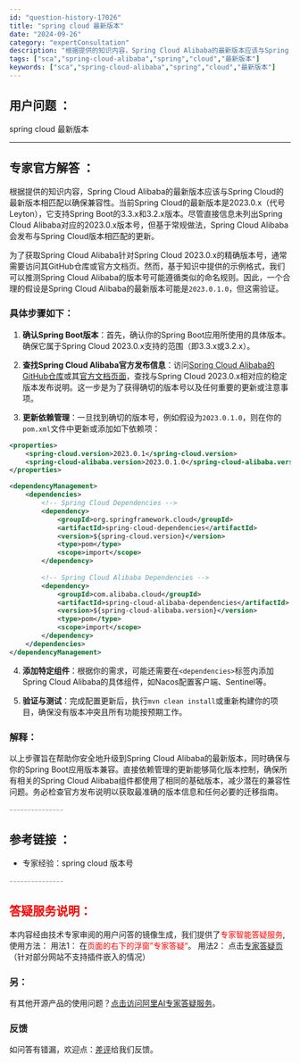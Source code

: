 ```yaml
---
id: "question-history-17026"
title: "spring cloud 最新版本"
date: "2024-09-26"
category: "expertConsultation"
description: "根据提供的知识内容，Spring Cloud Alibaba的最新版本应该与Spring Cloud的最新版本相匹配以确保兼容性。当前Spring Cloud的最新版本是2023.0.x（代号Leyton），它支持Spring Boot的3.3.x和3.2.x版本。尽管直接信息未列出Spring C"
tags: ["sca","spring-cloud-alibaba","spring","cloud","最新版本"]
keywords: ["sca","spring-cloud-alibaba","spring","cloud","最新版本"]
---
```


## 用户问题 ： 
 spring cloud 最新版本  

---------------
## 专家官方解答 ：

根据提供的知识内容，Spring Cloud Alibaba的最新版本应该与Spring Cloud的最新版本相匹配以确保兼容性。当前Spring Cloud的最新版本是2023.0.x（代号Leyton），它支持Spring Boot的3.3.x和3.2.x版本。尽管直接信息未列出Spring Cloud Alibaba对应的2023.0.x版本号，但基于常规做法，Spring Cloud Alibaba会发布与Spring Cloud版本相匹配的更新。

为了获取Spring Cloud Alibaba针对Spring Cloud 2023.0.x的精确版本号，通常需要访问其GitHub仓库或官方文档页。然而，基于知识中提供的示例格式，我们可以推测Spring Cloud Alibaba的版本号可能遵循类似的命名规则。因此，一个合理的假设是Spring Cloud Alibaba的最新版本可能是`2023.0.1.0`，但这需验证。

### 具体步骤如下：

1. **确认Spring Boot版本**：首先，确认你的Spring Boot应用所使用的具体版本。确保它属于Spring Cloud 2023.0.x支持的范围（即3.3.x或3.2.x）。

2. **查找Spring Cloud Alibaba官方发布信息**：访问[Spring Cloud Alibaba的GitHub仓库](https://github.com/alibaba/spring-cloud-alibaba)或其[官方文档页面](https://github.com/alibaba/spring-cloud-alibaba)，查找与Spring Cloud 2023.0.x相对应的稳定版本发布说明。这一步是为了获得确切的版本号以及任何重要的更新或注意事项。

3. **更新依赖管理**：一旦找到确切的版本号，例如假设为`2023.0.1.0`，则在你的`pom.xml`文件中更新或添加如下依赖项：

```xml
<properties>
    <spring-cloud.version>2023.0.1</spring-cloud.version>
    <spring-cloud-alibaba.version>2023.0.1.0</spring-cloud-alibaba.version>
</properties>

<dependencyManagement>
    <dependencies>
        <!-- Spring Cloud Dependencies -->
        <dependency>
            <groupId>org.springframework.cloud</groupId>
            <artifactId>spring-cloud-dependencies</artifactId>
            <version>${spring-cloud.version}</version>
            <type>pom</type>
            <scope>import</scope>
        </dependency>
        
        <!-- Spring Cloud Alibaba Dependencies -->
        <dependency>
            <groupId>com.alibaba.cloud</groupId>
            <artifactId>spring-cloud-alibaba-dependencies</artifactId>
            <version>${spring-cloud-alibaba.version}</version>
            <type>pom</type>
            <scope>import</scope>
        </dependency>
    </dependencies>
</dependencyManagement>
```

4. **添加特定组件**：根据你的需求，可能还需要在`<dependencies>`标签内添加Spring Cloud Alibaba的具体组件，如Nacos配置客户端、Sentinel等。

5. **验证与测试**：完成配置更新后，执行`mvn clean install`或重新构建你的项目，确保没有版本冲突且所有功能按预期工作。

### 解释：
以上步骤旨在帮助你安全地升级到Spring Cloud Alibaba的最新版本，同时确保与你的Spring Boot应用版本兼容。直接依赖管理的更新能够简化版本控制，确保所有相关的Spring Cloud Alibaba组件都使用了相同的基础版本，减少潜在的兼容性问题。务必检查官方发布说明以获取最准确的版本信息和任何必要的迁移指南。


<font color="#949494">---------------</font> 


## 参考链接 ：

* 专家经验：spring cloud 版本号 


 <font color="#949494">---------------</font> 
 


## <font color="#FF0000">答疑服务说明：</font> 

本内容经由技术专家审阅的用户问答的镜像生成，我们提供了<font color="#FF0000">专家智能答疑服务</font>,使用方法：
用法1： 在<font color="#FF0000">页面的右下的浮窗”专家答疑“</font>。
用法2： 点击[专家答疑页](https://answer.opensource.alibaba.com/docs/intro)（针对部分网站不支持插件嵌入的情况）
### 另：


有其他开源产品的使用问题？[点击访问阿里AI专家答疑服务](https://answer.opensource.alibaba.com/docs/intro)。
### 反馈
如问答有错漏，欢迎点：[差评](https://ai.nacos.io/user/feedbackByEnhancerGradePOJOID?enhancerGradePOJOId=17061)给我们反馈。
